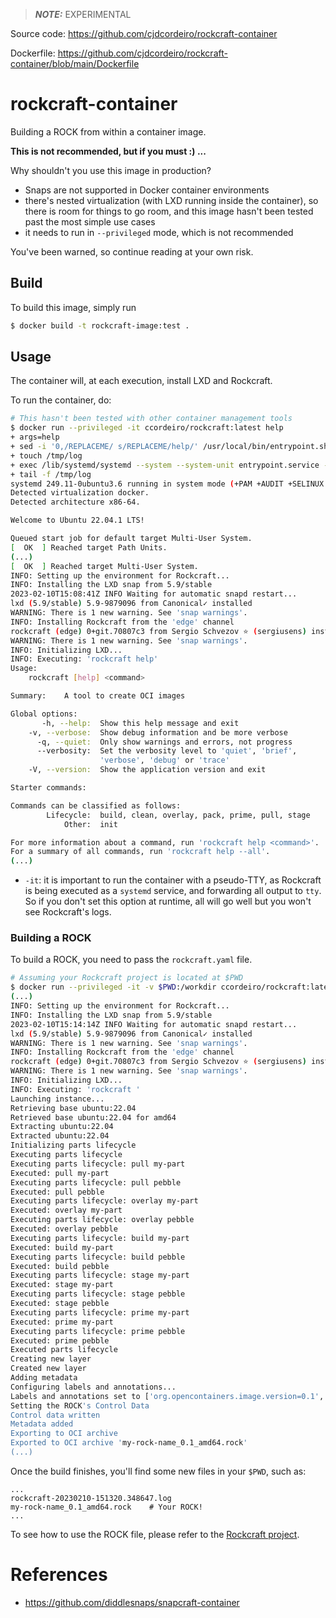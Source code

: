 > **_NOTE:_**  EXPERIMENTAL

Source code: <https://github.com/cjdcordeiro/rockcraft-container>

Dockerfile: <https://github.com/cjdcordeiro/rockcraft-container/blob/main/Dockerfile>

# rockcraft-container
Building a ROCK from within a container image.

**This is not recommended, but if you must :) ...**

Why shouldn't you use this image in production?

 - Snaps are not supported in Docker container environments
 - there's nested virtualization (with LXD running inside the container), so
there is room for things to go room, and this image hasn't been tested past the
most simple use cases
 - it needs to run in `--privileged` mode, which is not recommended

You've been warned, so continue reading at your own risk.

## Build

To build this image, simply run

```bash
$ docker build -t rockcraft-image:test .
```

## Usage

The container will, at each execution, install LXD and Rockcraft.

To run the container, do:

```bash
# This hasn't been tested with other container management tools
$ docker run --privileged -it ccordeiro/rockcraft:latest help
+ args=help
+ sed -i '0,/REPLACEME/ s/REPLACEME/help/' /usr/local/bin/entrypoint.sh
+ touch /tmp/log
+ exec /lib/systemd/systemd --system --system-unit entrypoint.service --show-status=true
+ tail -f /tmp/log
systemd 249.11-0ubuntu3.6 running in system mode (+PAM +AUDIT +SELINUX +APPARMOR +IMA +SMACK +SECCOMP +GCRYPT +GNUTLS +OPENSSL +ACL +BLKID +CURL +ELFUTILS +FIDO2 +IDN2 -IDN +IPTC +KMOD +LIBCRYPTSETUP +LIBFDISK +PCRE2 -PWQUALITY -P11KIT -QRENCODE +BZIP2 +LZ4 +XZ +ZLIB +ZSTD -XKBCOMMON +UTMP +SYSVINIT default-hierarchy=unified)
Detected virtualization docker.
Detected architecture x86-64.

Welcome to Ubuntu 22.04.1 LTS!

Queued start job for default target Multi-User System.
[  OK  ] Reached target Path Units.
(...)
[  OK  ] Reached target Multi-User System.
INFO: Setting up the environment for Rockcraft...
INFO: Installing the LXD snap from 5.9/stable
2023-02-10T15:08:41Z INFO Waiting for automatic snapd restart...
lxd (5.9/stable) 5.9-9879096 from Canonical✓ installed
WARNING: There is 1 new warning. See 'snap warnings'.
INFO: Installing Rockcraft from the 'edge' channel
rockcraft (edge) 0+git.70807c3 from Sergio Schvezov ⭐ (sergiusens) installed
WARNING: There is 1 new warning. See 'snap warnings'.
INFO: Initializing LXD...
INFO: Executing: 'rockcraft help'
Usage:
    rockcraft [help] <command>

Summary:    A tool to create OCI images

Global options:
       -h, --help:  Show this help message and exit
    -v, --verbose:  Show debug information and be more verbose
      -q, --quiet:  Only show warnings and errors, not progress
      --verbosity:  Set the verbosity level to 'quiet', 'brief',
                    'verbose', 'debug' or 'trace'
    -V, --version:  Show the application version and exit

Starter commands:

Commands can be classified as follows:
        Lifecycle:  build, clean, overlay, pack, prime, pull, stage
            Other:  init

For more information about a command, run 'rockcraft help <command>'.
For a summary of all commands, run 'rockcraft help --all'.
(...)
```

 - `-it`: it is important to run the container with a pseudo-TTY, as Rockcraft
is being executed as a `systemd` service, and forwarding all output to `tty`. So
if you don't set this option at runtime, all will go well but you won't see
Rockcraft's logs.

### Building a ROCK

To build a ROCK, you need to pass the `rockcraft.yaml` file.

```bash
# Assuming your Rockcraft project is located at $PWD
$ docker run --privileged -it -v $PWD:/workdir ccordeiro/rockcraft:latest
(...)
INFO: Setting up the environment for Rockcraft...
INFO: Installing the LXD snap from 5.9/stable
2023-02-10T15:14:14Z INFO Waiting for automatic snapd restart...
lxd (5.9/stable) 5.9-9879096 from Canonical✓ installed
WARNING: There is 1 new warning. See 'snap warnings'.
INFO: Installing Rockcraft from the 'edge' channel
rockcraft (edge) 0+git.70807c3 from Sergio Schvezov ⭐ (sergiusens) installed
WARNING: There is 1 new warning. See 'snap warnings'.
INFO: Initializing LXD...
INFO: Executing: 'rockcraft '
Launching instance...
Retrieving base ubuntu:22.04
Retrieved base ubuntu:22.04 for amd64
Extracting ubuntu:22.04
Extracted ubuntu:22.04
Initializing parts lifecycle
Executing parts lifecycle
Executing parts lifecycle: pull my-part
Executed: pull my-part
Executing parts lifecycle: pull pebble
Executed: pull pebble
Executing parts lifecycle: overlay my-part
Executed: overlay my-part
Executing parts lifecycle: overlay pebble
Executed: overlay pebble
Executing parts lifecycle: build my-part
Executed: build my-part
Executing parts lifecycle: build pebble
Executed: build pebble
Executing parts lifecycle: stage my-part
Executed: stage my-part
Executing parts lifecycle: stage pebble
Executed: stage pebble
Executing parts lifecycle: prime my-part
Executed: prime my-part
Executing parts lifecycle: prime pebble
Executed: prime pebble
Executed parts lifecycle
Creating new layer
Created new layer
Adding metadata
Configuring labels and annotations...
Labels and annotations set to ['org.opencontainers.image.version=0.1', 'org.opencontainers.image.title=my-rock-name', 'org.opencontainers.image.ref.name=my-rock-name', 'org.opencontainers.image.licenses=GPL-3.0', 'org.opencontainers.image.created=2023-02-10T15:18:51.382191+00:00', 'org.opencontainers.image.base.digest=9a0bdde4188b896a372804be2384015e90e3f84906b750c1a53539b585fbbe7f']
Setting the ROCK's Control Data
Control data written
Metadata added
Exporting to OCI archive
Exported to OCI archive 'my-rock-name_0.1_amd64.rock'
(...)
```

Once the build finishes, you'll find some new files in your `$PWD`, such as:

```
...
rockcraft-20230210-151320.348647.log
my-rock-name_0.1_amd64.rock    # Your ROCK!
...
```

To see how to use the ROCK file, please refer to the
[Rockcraft project](https://github.com/canonical/rockcraft).


# References

- <https://github.com/diddlesnaps/snapcraft-container>
